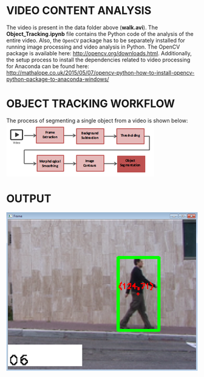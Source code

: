 # VIDEO CONTENT ANALYSIS


The video is present in the data folder above (**walk.avi**). The **Object_Tracking.ipynb** file contains the Python code of the analysis of the entire video. Also, the ```OpenCV``` package has to be separately installed for running image processing and video analysis in Python. The OpenCV package is available here: http://opencv.org/downloads.html. Additionally, the setup process to install the dependencies related to video processing for Anaconda can be found here: http://mathalope.co.uk/2015/05/07/opencv-python-how-to-install-opencv-python-package-to-anaconda-windows/ 


# OBJECT TRACKING WORKFLOW
The process of segmenting a single object from a video is shown below:
![project workflow](./Data/vca_workflow.png)


# OUTPUT
![output](./Data/walk_output.png)

